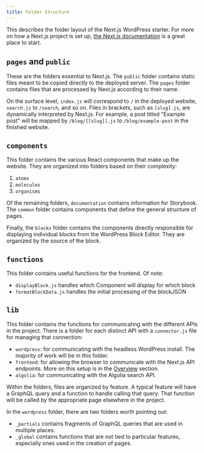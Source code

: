 ```yaml
---
title: Folder Structure
---
```


This describes the folder layout of the Next.js WordPress starter. For more
on how a Next.js project is set up, [the Next.js documentation][njsd] is
a great place to start.

[njsd]: https://nextjs.org/docs/getting-started

## `pages` and `public`

These are the folders essential to Next.js. The `public` folder contains
static files meant to be copied directly to the deployed server. The
`pages` folder contains files that are processed by Next.js according
to their name.

On the surface level, `index.js` will correspond to `/` in the deployed
website, `search.js` to `/search`, and so on. Files in brackets, such
as `[slug].js`, are dynamically interpreted by Next.js. For example,
a post titled "Example post" will be mapped by `/blog/[[slug]].js`
to `/blog/example-post` in the finished website.

## `components`

This folder contains the various React components that make up the
website. They are organized into folders based on their complexity:

1. `atoms`
2. `molecules`
3. `organisms`

Of the remaining folders, `documentation` contains information for
Storybook. The `common` folder contains components that define the
general structure of pages.

Finally, the `blocks` folder contains the components directly
responsible for displaying individual blocks from the WordPress
Block Editor. They are organized by the source of the block.

## `functions`

This folder contains useful functions for the frontend. Of note:

- `displayBlock.js` handles which Component will display for which block
- `formatBlockData.js` handles the initial processing of the blockJSON

## `lib`

This folder contains the functions for communicating with the different
APIs in the project. There is a folder for each distinct API with a
`connector.js` file for managing that connection:

- `wordpress`: for communicating with the headless WordPress install. The
  majority of work will be in this folder.
- `frontend`: for allowing the browser to communicate with the Next.js API
  endpoints. More on this setup is in the [Overview][ov] section.
- `algolia`: for communicating with the Algolia search API.

[ov]: /docs/backend/index

Within the folders, files are organized by feature. A typical feature will
have a GraphQL query and a function to handle calling that query. That
function will be called by the appropriate page elsewhere in the project.

In the `wordpress` folder, there are two folders worth pointing out:

- `_partials` contains fragments of GraphQL queries that are used in
  multiple places.
- `_global` contains functions that are not tied to particular features,
  especially ones used in the creation of pages.
